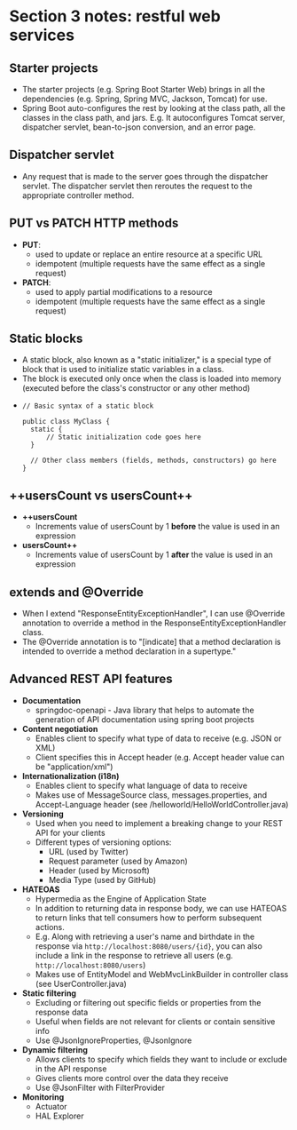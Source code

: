 # Section 3 notes: restful web services

## Starter projects
- The starter projects (e.g. Spring Boot Starter Web) brings in all the dependencies (e.g. Spring, Spring MVC, Jackson, Tomcat) for use.
- Spring Boot auto-configures the rest by looking at the class path, all the classes in the class path, and jars. E.g. It autoconfigures Tomcat server, dispatcher servlet, bean-to-json conversion, and an error page.

## Dispatcher servlet
- Any request that is made to the server goes through the dispatcher servlet. The dispatcher servlet then reroutes the
request to the appropriate controller method.

## PUT vs PATCH HTTP methods
- **PUT**: 
  - used to update or replace an entire resource at a specific URL
  - idempotent (multiple requests have the same effect as a single request)
- **PATCH**:
  - used to apply partial modifications to a resource
  - idempotent (multiple requests have the same effect as a single request)

## Static blocks
- A static block, also known as a "static initializer," is a special type of block that is used to initialize static variables in a class.
- The block is executed only once when the class is loaded into memory (executed before the class's constructor or any other method)
- ```
  // Basic syntax of a static block
  
  public class MyClass {
    static {
        // Static initialization code goes here
    }

    // Other class members (fields, methods, constructors) go here
  }
  ```

## ++usersCount vs usersCount++
- **++usersCount**
  - Increments value of usersCount by 1 __before__ the value is used in an expression
- **usersCount++**
  - Increments value of usersCount by 1 __after__ the value is used in an expression

## extends and @Override
- When I extend "ResponseEntityExceptionHandler", I can use @Override annotation to override a method in the ResponseEntityExceptionHandler class.
- The @Override annotation is to "[indicate] that a method declaration is intended to override a method declaration in a supertype."

## Advanced REST API features
- **Documentation**
  - springdoc-openapi - Java library that helps to automate the generation of API documentation using spring boot projects
- **Content negotiation**
  - Enables client to specify what type of data to receive (e.g. JSON or XML)
  - Client specifies this in Accept header (e.g. Accept header value can be "application/xml")
- **Internationalization (i18n)**
  - Enables client to specify what language of data to receive
  - Makes use of MessageSource class, messages.properties, and Accept-Language header (see /helloworld/HelloWorldController.java)
- **Versioning**
  - Used when you need to implement a breaking change to your REST API for your clients
  - Different types of versioning options:
    - URL (used by Twitter)
    - Request parameter (used by Amazon)
    - Header (used by Microsoft)
    - Media Type (used by GitHub)
- **HATEOAS**
  - Hypermedia as the Engine of Application State
  - In addition to returning data in response body, we can use HATEOAS to return links that tell consumers how to perform subsequent actions.
  - E.g. Along with retrieving a user's name and birthdate in the response via `http://localhost:8080/users/{id}`, you can also include a link in the response to retrieve all users (e.g. `http://localhost:8080/users`)
  - Makes use of EntityModel and WebMvcLinkBuilder in controller class (see UserController.java)
- **Static filtering**
  - Excluding or filtering out specific fields or properties from the response data
  - Useful when fields are not relevant for clients or contain sensitive info
  - Use @JsonIgnoreProperties, @JsonIgnore
- **Dynamic filtering**
  - Allows clients to specify which fields they want to include or exclude in the API response
  - Gives clients more control over the data they receive
  - Use @JsonFilter with FilterProvider
- **Monitoring**
  - Actuator
  - HAL Explorer